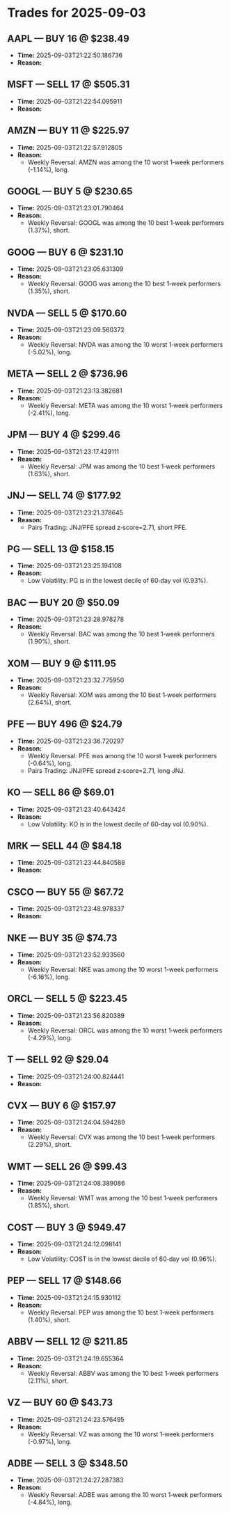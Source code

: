 # Trades for 2025-09-03

## AAPL — BUY 16 @ $238.49
- **Time:** 2025-09-03T21:22:50.186736
- **Reason:**

## MSFT — SELL 17 @ $505.31
- **Time:** 2025-09-03T21:22:54.095911
- **Reason:**

## AMZN — BUY 11 @ $225.97
- **Time:** 2025-09-03T21:22:57.912805
- **Reason:**
  - Weekly Reversal: AMZN was among the 10 worst 1‑week performers (-1.14%), long.

## GOOGL — BUY 5 @ $230.65
- **Time:** 2025-09-03T21:23:01.790464
- **Reason:**
  - Weekly Reversal: GOOGL was among the 10 best 1‑week performers (1.37%), short.

## GOOG — BUY 6 @ $231.10
- **Time:** 2025-09-03T21:23:05.631309
- **Reason:**
  - Weekly Reversal: GOOG was among the 10 best 1‑week performers (1.35%), short.

## NVDA — SELL 5 @ $170.60
- **Time:** 2025-09-03T21:23:09.560372
- **Reason:**
  - Weekly Reversal: NVDA was among the 10 worst 1‑week performers (-5.02%), long.

## META — SELL 2 @ $736.96
- **Time:** 2025-09-03T21:23:13.382681
- **Reason:**
  - Weekly Reversal: META was among the 10 worst 1‑week performers (-2.41%), long.

## JPM — BUY 4 @ $299.46
- **Time:** 2025-09-03T21:23:17.429111
- **Reason:**
  - Weekly Reversal: JPM was among the 10 best 1‑week performers (1.63%), short.

## JNJ — SELL 74 @ $177.92
- **Time:** 2025-09-03T21:23:21.378645
- **Reason:**
  - Pairs Trading: JNJ/PFE spread z‑score=2.71, short PFE.

## PG — SELL 13 @ $158.15
- **Time:** 2025-09-03T21:23:25.194108
- **Reason:**
  - Low Volatility: PG is in the lowest decile of 60‑day vol (0.93%).

## BAC — BUY 20 @ $50.09
- **Time:** 2025-09-03T21:23:28.978278
- **Reason:**
  - Weekly Reversal: BAC was among the 10 best 1‑week performers (1.90%), short.

## XOM — BUY 9 @ $111.95
- **Time:** 2025-09-03T21:23:32.775950
- **Reason:**
  - Weekly Reversal: XOM was among the 10 best 1‑week performers (2.64%), short.

## PFE — BUY 496 @ $24.79
- **Time:** 2025-09-03T21:23:36.720297
- **Reason:**
  - Weekly Reversal: PFE was among the 10 worst 1‑week performers (-0.64%), long.
  - Pairs Trading: JNJ/PFE spread z‑score=2.71, long JNJ.

## KO — SELL 86 @ $69.01
- **Time:** 2025-09-03T21:23:40.643424
- **Reason:**
  - Low Volatility: KO is in the lowest decile of 60‑day vol (0.90%).

## MRK — SELL 44 @ $84.18
- **Time:** 2025-09-03T21:23:44.840588
- **Reason:**

## CSCO — BUY 55 @ $67.72
- **Time:** 2025-09-03T21:23:48.978337
- **Reason:**

## NKE — BUY 35 @ $74.73
- **Time:** 2025-09-03T21:23:52.933560
- **Reason:**
  - Weekly Reversal: NKE was among the 10 worst 1‑week performers (-6.16%), long.

## ORCL — SELL 5 @ $223.45
- **Time:** 2025-09-03T21:23:56.820389
- **Reason:**
  - Weekly Reversal: ORCL was among the 10 worst 1‑week performers (-4.29%), long.

## T — SELL 92 @ $29.04
- **Time:** 2025-09-03T21:24:00.824441
- **Reason:**

## CVX — BUY 6 @ $157.97
- **Time:** 2025-09-03T21:24:04.594289
- **Reason:**
  - Weekly Reversal: CVX was among the 10 best 1‑week performers (2.29%), short.

## WMT — SELL 26 @ $99.43
- **Time:** 2025-09-03T21:24:08.389086
- **Reason:**
  - Weekly Reversal: WMT was among the 10 best 1‑week performers (1.85%), short.

## COST — BUY 3 @ $949.47
- **Time:** 2025-09-03T21:24:12.098141
- **Reason:**
  - Low Volatility: COST is in the lowest decile of 60‑day vol (0.96%).

## PEP — SELL 17 @ $148.66
- **Time:** 2025-09-03T21:24:15.930112
- **Reason:**
  - Weekly Reversal: PEP was among the 10 best 1‑week performers (1.40%), short.

## ABBV — SELL 12 @ $211.85
- **Time:** 2025-09-03T21:24:19.655364
- **Reason:**
  - Weekly Reversal: ABBV was among the 10 best 1‑week performers (2.11%), short.

## VZ — BUY 60 @ $43.73
- **Time:** 2025-09-03T21:24:23.576495
- **Reason:**
  - Weekly Reversal: VZ was among the 10 worst 1‑week performers (-0.97%), long.

## ADBE — SELL 3 @ $348.50
- **Time:** 2025-09-03T21:24:27.287383
- **Reason:**
  - Weekly Reversal: ADBE was among the 10 worst 1‑week performers (-4.84%), long.

